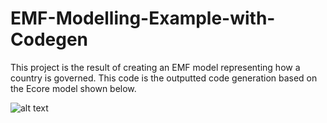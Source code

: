 # EMF-Modelling-Example-with-Codegen
This project is the result of creating an EMF model representing how a country is governed. This code is the outputted code generation based on the Ecore model shown below.


![alt text](https://i.gyazo.com/ade6d2eeb72317c473fee0b4d5969cd5.png)
